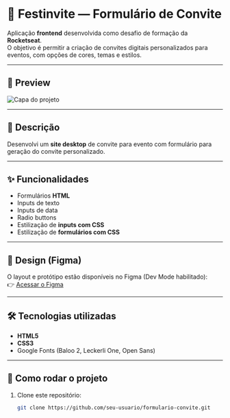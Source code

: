 # 🎉 Festinvite — Formulário de Convite  

Aplicação **frontend** desenvolvida como desafio de formação da **Rocketseat**.  
O objetivo é permitir a criação de convites digitais personalizados para eventos, com opções de cores, temas e estilos.  

---

## 📸 Preview  

![Capa do projeto](./assets/Cover%20(2).svg)

---

## 📖 Descrição  

 Desenvolvi um **site desktop** de convite para evento com formulário para geração do convite personalizado.  

---

## ✨ Funcionalidades  

- Formulários **HTML**  
- Inputs de texto  
- Inputs de data  
- Radio buttons  
- Estilização de **inputs com CSS**  
- Estilização de **formulários com CSS**  

---

## 🎨 Design (Figma)  

O layout e protótipo estão disponíveis no Figma (Dev Mode habilitado):  
👉 [Acessar o Figma](https://www.figma.com/design/l3Loqc0HJPMpTMBYF2LHAS/Formul%C3%A1rio-de-convite--Community-?node-id=3-376&p=f&m=dev)

---

## 🛠️ Tecnologias utilizadas  

- **HTML5**  
- **CSS3**  
- Google Fonts (Baloo 2, Leckerli One, Open Sans)  

---

## 🚀 Como rodar o projeto  

1. Clone este repositório:
   ```bash
   git clone https://github.com/seu-usuario/formulario-convite.git

